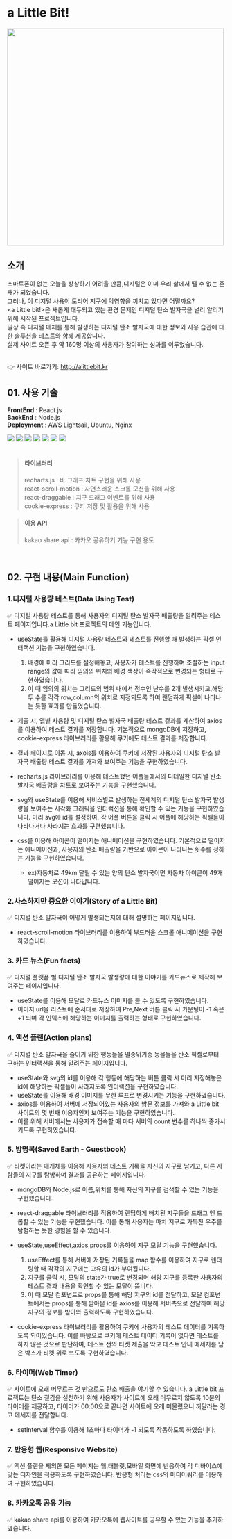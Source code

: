 # a Little Bit!
<img src="https://user-images.githubusercontent.com/65384154/144169812-5be01c47-d854-4642-8d4c-ce395c6cd0f6.png" style="width:500px"/>

## 소개
스마트폰이 없는 오늘을 상상하기 어려울 만큼,디지털은 이미 우리 삶에서 뗄 수 없는 존재가 되었습니다.<br>
그러나, 이 디지털 사용이 도리어 지구에 악영향을 끼치고 있다면 어떨까요?<br>
<a Little bit!>은 새롭게 대두되고 있는 환경 문제인 디지털 탄소 발자국을 널리 알리기 위해 시작된 프로젝트입니다.<br>
일상 속 디지털 매체를 통해 발생하는 디지털 탄소 발자국에 대한 정보와 사용 습관에 대한 솔루션을 테스트와 함께 제공합니다.<br>
실제 사이트 오픈 후 약 160명 이상의 사용자가 참여하는 성과를 이루었습니다.<br>
<br>

👉 사이트 바로가기: http://alittlebit.kr
<br>

## 01. 사용 기술
<b>FrontEnd</b> : React.js<br>
<b>BackEnd</b> : Node.js<br>
<b>Deployment</b> : AWS Lightsail, Ubuntu, Nginx<br>
<div><img src="https://img.shields.io/badge/REACT-61DAFB?style=flat-square&logo=REACT&logoColor=white">&nbsp;<img src="https://img.shields.io/badge/Javascript-F7DF1E?style=flat-square&logo=JAVASCRIPT&logoColor=white"/>&nbsp;<img src="https://img.shields.io/badge/Node.js-339933?style=flat-square&logo=Node.js&logoColor=white">&nbsp;<img src="https://img.shields.io/badge/MongoDB-47A248?style=flat-square&logo=MongoDB&logoColor=white">&nbsp;<img src="https://img.shields.io/badge/AWS-232F3E?style=flat-square&logo=AmazonAWS&logoColor=white"/>&nbsp;<img src="https://img.shields.io/badge/Ubuntu-E95420?style=flat-square&logo=Ubuntu&logoColor=white"/>&nbsp;<img src="https://img.shields.io/badge/NGINX-009639?style=flat-square&logo=NGINX&logoColor=white"/></div>
<br>

> #### 라이브러리
> recharts.js : 바 그래프 차트 구현을 위해 사용<br>
> react-scroll-motion : 자연스러운 스크롤 모션을 위해 사용<br>
> react-draggable : 지구 드래그 이벤트를 위해 사용<br>
> cookie-express : 쿠키 저장 및 활용을 위해 사용<br>

> #### 이용 API
> kakao share api : 카카오 공유하기 기능 구현 용도
<br>

## 02. 구현 내용(Main Function)

### 1.디지털 사용량 테스트(Data Using Test)
✅ 디지털 사용량 테스트를 통해 사용자의 디지털 탄소 발자국 배출량을 알려주는 테스트 페이지입니다.a Little bit 프로젝트의 메인 기능입니다.
- useState를 활용해 디지털 사용량 테스트와 테스트를 진행할 때 발생하는 픽셀 인터랙션 기능을 구현하였습니다. 
  1. 배경에 미리 그리드를 설정해놓고, 사용자가 테스트를 진행하며 조절하는 input range의 값에 따라 임의의 위치의 배경 색상이 즉각적으로 변경되는 형태로 구현하였습니다. 
  2. 이 때 임의의 위치는 그리드의 범위 내에서 정수인 난수를 2개 발생시키고,해당 두 수를 각각 row,column의 위치로 지정되도록 하여 랜덤하게 픽셀이 나타나는 듯한 효과를 만들었습니다.
  
- 제출 시, 앱별 사용량 및 디지털 탄소 발자국 배출량 테스트 결과를 계산하여 axios를 이용하여 테스트 결과를 저장합니다. 기본적으로 mongoDB에 저장하고, cookie-express 라이브러리를 활용해 쿠키에도 테스트 결과를 저장합니다.
- 결과 페이지로 이동 시, axois를 이용하여 쿠키에 저장된 사용자의 디지털 탄소 발자국 배출량 테스트 결과를 가져와 보여주는 기능을 구현하였습니다.
- recharts.js 라이브러리를 이용해 테스트했던 어플들에서의 디테일한 디지털 탄소 발자국 배출량을 차트로 보여주는 기능을 구현했습니다.
- svg와 useState를 이용해 서비스별로 발생하는 전세계의 디지털 탄소 발자국 발생량을 보여주는 시각화 그래픽을 인터랙션을 통해 확인할 수 있는 기능을 구현하였습니다. 미리 svg에 id를 설정하여, 각 어플 버튼을 클릭 시 어플에 해당하는 픽셀들이 나타나거나 사라지는 효과를 구현했습니다.
- css를 이용해 아이콘이 떨어지는 애니메이션을 구현하였습니다. 기본적으로 떨어지는 애니메이션과, 사용자의 탄소 배출량을 기반으로 아이콘이 나타나는 횟수를 정하는 기능을 구현하였습니다. 
  - ex)자동차로 49km 달릴 수 있는 양의 탄소 발자국이면 자동차 아이콘이 49개 떨어지는 모션이 나타납니다.

### 2.사소하지만 중요한 이야기(Story of a Little Bit)
✅ 디지털 탄소 발자국이 어떻게 발생되는지에 대해 설명하는 페이지입니다.
- react-scroll-motion 라이브러리를 이용하여 부드러운 스크롤 애니메이션을 구현하였습니다.

### 3. 카드 뉴스(Fun facts)
✅ 디지털 플랫폼 별 디지털 탄소 발자국 발생량에 대한 이야기를 카드뉴스로 제작해 보여주는 페이지입니다.
- useState를 이용해 모달로 카드뉴스 이미지를 볼 수 있도록 구현하였습니다. 
- 이미지 url을 리스트에 순서대로 저장하여 Pre,Next 버튼 클릭 시 카운팅이 -1 혹은 +1 되며 각 인덱스에 해당하는 이미지를 출력하는 형태로 구현하였습니다.

### 4. 액션 플랜(Action plans)
✅ 디지털 탄소 발자국을 줄이기 위한 행동들을 멸종위기종 동물들을 탄소 픽셀로부터 구하는 인터랙션을 통해 알려주는 페이지입니다.
- useState와 svg의 id를 이용해 각 행동에 해당하는 버튼 클릭 시 미리 지정해놓은 id에 해당하는 픽셀들이 사라지도록 인터랙션을 구현하였습니다.
- useState를 이용해 배경 이미지를 무한 루프로 변경시키는 기능을 구현하였습니다.
- axios를 이용하여 서버에 저장되어있는 사용자의 방문 정보를 가져와 a Little bit 사이트의 몇 번째 이용자인지 보여주는 기능을 구현하였습니다.
- 이를 위해 서버에서는 사용자가 접속할 때 마다 서버의 count 변수를 하나씩 증가시키도록 구현하였습니다.

### 5. 방명록(Saved Earth - Guestbook)
✅ 티켓이라는 매개체를 이용해 사용자의 테스트 기록을 자신의 지구로 남기고, 다른 사람들의 지구를 탐방하며 결과를 공유하는 페이지입니다.
- mongoDB와 Node.js로 이름,위치를 통해 자신의 지구를 검색할 수 있는 기능을 구현했습니다.
- react-draggable 라이브러리를 적용하여 랜덤하게 배치된 지구들을 드래그 앤 드롭할 수 있는 기능을 구현했습니다. 이를 통해 사용자는 마치 지구로 가득찬 우주를 탐험하는 듯한 경험을 할 수 있습니다.
- useState,useEffect,axios,props를 이용하여 지구 모달 기능을 구현했습니다. 
  1. useEffect를 통해 서버에 저장된 기록들을 map 함수를 이용하여 지구로 렌더링할 때 각각의 지구에는 고유의 id가 부여됩니다. 
  2. 지구를 클릭 시, 모달의 state가 true로 변경되며 해당 지구를 등록한 사용자의 테스트 결과 내용을 확인할 수 있는 모달이 뜹니다.
  3. 이 때 모달 컴포넌트로 props를 통해 해당 지구의 id를 전달하고, 모달 컴포넌트에서는 props를 통해 받아온 id를 axios를 이용해 서버측으로 전달하여 해당 지구의 정보를 받아와 출력하도록 구현하였습니다. 
  
- cookie-express 라이브러리를 활용하여 쿠키에 사용자의 테스트 데이터를 기록하도록 되어있습니다. 이를 바탕으로 쿠키에 테스트 데이터 기록이 없다면 테스트를 하지 않은 것으로 판단하여, 테스트 전의 티켓 제출을 막고 테스트 안내 메세지를 담은 박스가 티켓 위로 뜨도록 구현하였습니다.

### 6. 타이머(Web Timer)
✅ 사이트에 오래 머무르는 것 만으로도 탄소 배출을 야기할 수 있습니다. a Little bit 프로젝트는 탄소 절감을 실천하기 위해 사용자가 사이트에 오래 머무르지 않도록 10분의 타이머를 제공하고, 타이머가 00:00으로 끝나면 사이트에 오래 머물렀으니 꺼달라는 경고 메세지를 전달합니다.
- setInterval 함수를 이용해 1초마다 타이머가 -1 되도록 작동하도록 하였습니다.

### 7. 반응형 웹(Responsive Website)
✅ 액션 플랜을 제외한 모든 페이지는 웹,태블릿,모바일 화면에 반응하여 각 디바이스에 맞는 디자인을 적용하도록 구현하였습니다. 반응형 처리는 css의 미디어쿼리를 이용하여 구현하였습니다.

### 8. 카카오톡 공유 기능
✅ kakao share api를 이용하여 카카오톡에 웹사이트를 공유할 수 있는 기능을 추가하였습니다.
